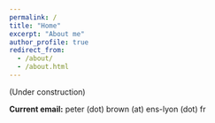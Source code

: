 ```yaml
---
permalink: /
title: "Home"
excerpt: "About me"
author_profile: true
redirect_from: 
  - /about/
  - /about.html
---
```


(Under construction)

**Current email:**  peter (dot) brown (at) ens-lyon (dot) fr
